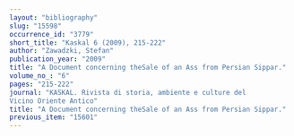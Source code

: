 ```yaml
---
layout: "bibliography"
slug: "15598"
occurrence_id: "3779"
short_title: "Kaskal 6 (2009), 215-222"
author: "Zawadzki, Stefan"
publication_year: "2009"
title: "A Document concerning theSale of an Ass from Persian Sippar."
volume_no_: "6"
pages: "215-222"
journal: "KASKAL. Rivista di storia, ambiente e culture del
Vicino Oriente Antico"
title: "A Document concerning theSale of an Ass from Persian Sippar."
previous_item: "15601"
---
```

